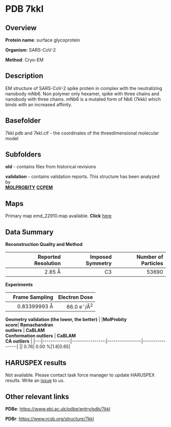 # PDB 7kkl

## Overview

**Protein name**: surface glycoprotein

**Organism**: SARS-CoV-2

**Method**: Cryo-EM

## Description

EM structure of SARS-CoV-2 spike protein in complex with the neutralizing nanobody mNb6. Non polymer only hexamer, spike with three chains and nanobody with three chains. mNb6 is a mutated form of Nb6 (7kkk) which binds with an increased affinity.

## Basefolder

7kkl.pdb and 7kkl.cif - the coordinates of the threedimensional molecular model

## Subfolders



**old** - contains files from historical revisions

**validation** - contains validation reports. This structure has been analyzed by <br>  [**MOLPROBITY**](https://github.com/thorn-lab/coronavirus_structural_task_force/tree/master/pdb/surface_glycoprotein/SARS-CoV-2/7kkl/validation/molprobity)   [**CCPEM**](https://github.com/thorn-lab/coronavirus_structural_task_force/tree/master/pdb/surface_glycoprotein/SARS-CoV-2/7kkl/validation/ccpem-validation) 



## Maps

Primary map emd_22910.map available. **Click** [here](http://ftp.wwpdb.org/pub/emdb/structures/EMD-22910/map/) 

## Data Summary
**Reconstruction Quality and Method**

|   | Reported Resolution | Imposed Symmetry | Number of Particles |
|---|-------------:|----------------:|--------------:|
|   |2.85 Å|C3|53690|

**Experiments**

|   | Frame Sampling | Electron Dose |
|---|-------------:|----------------:|
|   |0.83399993 Å|66.0 e<sup>-</sup>/Å<sup>2</sup>|

**Geometry validation (the lower, the better)**
|   |**MolProbity<br>score**| **Ramachandran<br>outliers** | **CaBLAM<br>Conformation outliers** | **CaBLAM<br>CA outliers** |
|---|-------------:|----------------:|----------------:|----------------:|
||  0.76|  0.00 %|1.8|0.65|

## HARUSPEX results

Not available. Please contact task force manager to update HARUSPEX results. Write an [issue](https://github.com/thorn-lab/coronavirus_structural_task_force/issues) to us.

## Other relevant links 
**PDBe**:  https://www.ebi.ac.uk/pdbe/entry/pdb/7kkl
 
**PDBr**: https://www.rcsb.org/structure/7kkl 
